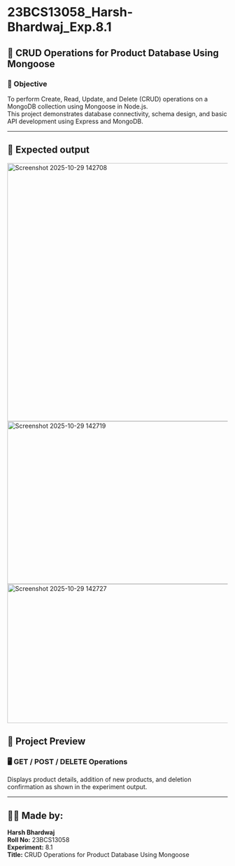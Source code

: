 # 23BCS13058_Harsh-Bhardwaj_Exp.8.1

## 🧩 CRUD Operations for Product Database Using Mongoose

### 🎯 Objective
To perform Create, Read, Update, and Delete (CRUD) operations on a MongoDB collection using Mongoose in Node.js.  
This project demonstrates database connectivity, schema design, and basic API development using Express and MongoDB.

---

## 📸 Expected output
<img width="809" height="590" alt="Screenshot 2025-10-29 142708" src="https://github.com/user-attachments/assets/8a8fda2f-dc24-4611-8fd2-3b22f513bf16" />

<img width="869" height="372" alt="Screenshot 2025-10-29 142719" src="https://github.com/user-attachments/assets/0dd1d129-9f63-4063-94d2-d7db749434c9" />

<img width="872" height="318" alt="Screenshot 2025-10-29 142727" src="https://github.com/user-attachments/assets/2cfd4c05-0981-4bde-8df0-50ee646df2b2" />

## 📸 Project Preview

### 🖥️ GET / POST / DELETE Operations
Displays product details, addition of new products, and deletion confirmation as shown in the experiment output.

---

## 👨‍💻 Made by:
**Harsh Bhardwaj**  
**Roll No:** 23BCS13058  
**Experiment:** 8.1  
**Title:** CRUD Operations for Product Database Using Mongoose

